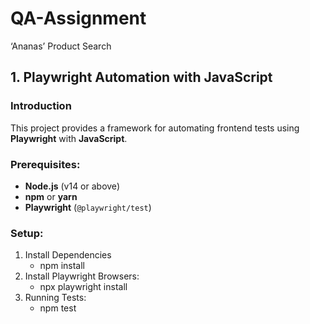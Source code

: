 # QA-Assignment
‘Ananas’ Product Search

## 1. Playwright Automation with JavaScript

### Introduction
This project provides a framework for automating frontend tests using **Playwright** with **JavaScript**.

### Prerequisites:
- **Node.js** (v14 or above)
- **npm** or **yarn**
- **Playwright** (`@playwright/test`)

### Setup:
1. Install Dependencies
   - npm install
2. Install Playwright Browsers:
   - npx playwright install
3. Running Tests:
   - npm test

